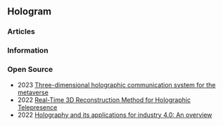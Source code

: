 ## Hologram 


### Articles



### Information



### Open Source
- 2023 [Three-dimensional holographic communication system for the metaverse](https://www.sciencedirect.com/science/article/pii/S0030401822005661)
- 2022 [Real-Time 3D Reconstruction Method for Holographic Telepresence](https://www.mdpi.com/2076-3417/12/8/4009)
- 2022 [Holography and its applications for industry 4.0: An overview](https://www.sciencedirect.com/science/article/pii/S2667345222000141)
